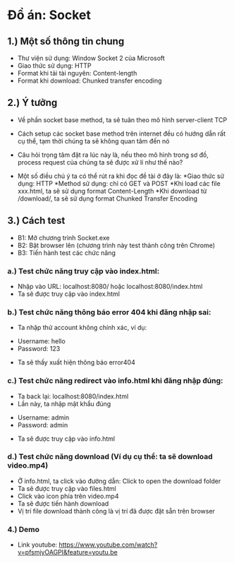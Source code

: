 # Đồ án: Socket
## 1.)	Một số thông tin chung
-	Thư viện sử dụng: Window Socket 2 của Microsoft
-	Giao thức sử dụng: HTTP
-	Format khi tải tài nguyên: Content-length
-	Format khi download: Chunked transfer encoding

## 2.)	Ý tưởng
-	Về phần socket base method, ta sẽ tuân theo mô hình server-client TCP
  + Cách setup các socket base method trên internet đều có hướng dẫn rất cụ thể, tạm thời chúng ta sẽ không quan tâm đến nó
-	Câu hỏi trọng tâm đặt ra lúc này là, nếu theo mô hình trong sơ đồ, process request của chúng ta sẽ được xử lí như thế nào?
  + Một số điều chú ý ta có thể rút ra khi đọc đề tài ở đây là:
	  *Giao thức sử dụng: HTTP
	  *Method sử dụng: chỉ có GET và POST
	  *Khi load các file xxx.html, ta sẽ sử dụng format Content-Length
	  *Khi download từ /download/, ta sẽ sử dụng format Chunked Transfer Encoding
    
## 3.)	Cách test
-	B1: Mở chương trình Socket.exe
-	B2: Bật browser lên (chương trình này test thành công trên Chrome)
-	B3: Tiến hành test các chức năng

### a.)	Test chức năng truy cập vào index.html:
-	Nhập vào URL: localhost:8080/ hoặc localhost:8080/index.html
-	Ta sẽ được truy cập vào index.html

### b.)	Test chức năng thông báo error 404 khi đăng nhập sai:
-	 Ta nhập thử account không chính xác, ví dụ:
+ Username: hello
+ Password: 123
-	Ta sẽ thấy xuất hiện thông báo error404

### c.)	Test chức năng redirect vào info.html khi đăng nhập đúng:
-	Ta back lại: localhost:8080/index.html
-	Lần này, ta nhập mật khẩu đúng
+ Username: admin
+ Password: admin
-	Ta sẽ được truy cập vào info.html

### d.)	Test chức năng download (Ví dụ cụ thể: ta sẽ download video.mp4)
-	Ở info.html, ta click vào đường dẫn: Click to open the download folder
-	Ta sẽ được truy cập vào files.html
-	Click vào icon phía trên video.mp4
-	Ta sẽ được tiến hành download
-	Vị trí file download thành công là vị trí đã được đặt sẵn trên browser

### 4.) Demo
- Link youtube: 
https://www.youtube.com/watch?v=pfsmjyOAGPI&feature=youtu.be
